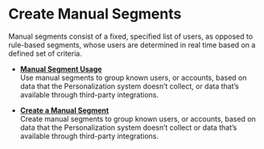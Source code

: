 

# Create Manual Segments

Manual segments consist of a fixed, specified list of users, as opposed to
rule-based segments, whose users are determined in real time based on a
defined set of criteria.

  * **[Manual Segment Usage](https://help.salesforce.com/s/articleView?id=sf.mc_pers_segment_manual_use.htm&language=en_US&type=5)**  
Use manual segments to group known users, or accounts, based on data that the
Personalization system doesn’t collect, or data that’s available through
third-party integrations.

  * **[Create a Manual Segment](https://help.salesforce.com/s/articleView?id=sf.mc_pers_segment_create_manual.htm&language=en_US&type=5)**  
Create manual segments to group known users, or accounts, based on data that
the Personalization system doesn’t collect or data that’s available through
third-party integrations.

